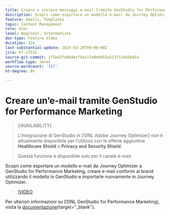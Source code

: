 ```yaml
---
title: Creare e inviare messaggi e-mail tramite GenStudio for Performance Marketing
description: Scopri come esportare un modello e-mail da Journey Optimizer a GenStudio for Performance Marketing, creare e-mail conformi al brand utilizzando il modello in GenStudio e importarle nuovamente in Journey Optimizer.
feature: Emails, Templates
topic: Content Management
role: User
level: Beginner, Intermediate
doc-type: Feature Video
duration: 324
last-substantial-update: 2025-03-28T00:00:00Z
jira: KT-17531
source-git-commit: 1f1b42fdd644cf9ac17e8ed055a521f114e5bb14
workflow-type: tm+mt
source-wordcount: '117'
ht-degree: 8%

---
```



# Creare un’e-mail tramite GenStudio for Performance Marketing

>[!AVAILABILITY]
>
>L&#39;integrazione di GenStudio in [!DNL Adobe Journey Optimizer] non è attualmente disponibile per l&#39;utilizzo con le offerte aggiuntive **Healthcare Shield** o **Privacy and Security Shield**.
>
>Questa funzione è disponibile solo per il canale e-mail.

Scopri come esportare un modello e-mail da Journey Optimizer a GenStudio for Performance Marketing, creare e-mail conformi al brand utilizzando il modello in GenStudio e importarle nuovamente in Journey Optimizer.

>[!VIDEO](https://video.tv.adobe.com/v/3456038/?learn=on&enablevpops)

Per ulteriori informazioni su [!DNL GenStudio for Performance Marketing], visita la [documentazione](https://experienceleague.adobe.com/it/docs/genstudio-for-performance-marketing/user-guide/home){target="_blank"}.
